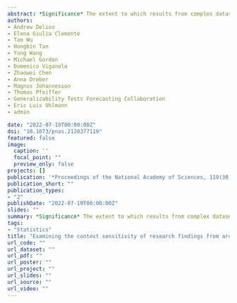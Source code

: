 ```yaml
---
abstract: *Significance* The extent to which results from complex datasets generalize across contexts is critically important to numerous scientific fields as well as to practitioners who rely on such analyses to guide important strategic decisions. Our initiative systematically investigated whether findings from the field of strategic management would emerge in new time periods and new geographies. Original findings that were statistically reliable in the first place were typically obtained again in novel tests, suggesting surprisingly little sensitivity to context. For some social scientific areas of inquiry, results from a specific time and place can be a meaningful guide as to what will be observed more generally. *Abstract* This initiative examined systematically the extent to which a large set of archival research findings generalizes across contexts. We repeated the key analyses for 29 original strategic management effects in the same context (direct reproduction) as well as in 52 novel time periods and geographies; 45% of the reproductions returned results matching the original reports together with 55% of tests in different spans of years and 40% of tests in novel geographies. Some original findings were associated with multiple new tests. Reproducibility was the best predictor of generalizability—for the findings that proved directly reproducible, 84% emerged in other available time periods and 57% emerged in other geographies. Overall, only limited empirical evidence emerged for context sensitivity. In a forecasting survey, independent scientists were able to anticipate which effects would find support in tests in new samples.
authors:
- Andrew Delios
- Elena Giulia Clemente
- Tao Wu
- Hongbin Tan
- Yong Wang
- Michael Gordon
- Domenico Viganola
- Zhaowei Chen
- Anna Dreber
- Magnus Johannesson
- Thomas Pfeiffer
- Generalizability Tests Forecasting Collaboration
- Eric Luis Uhlmann
- admin

date: "2022-07-19T00:00:00Z"
doi: "10.1073/pnas.2120377119"
featured: false
image:
  caption: ''
  focal_point: ""
  preview_only: false
projects: []
publication: '*Proceedings of the National Academy of Sciences, 119(30)*, e2120377119'
publication_short: ""
publication_types:
- "2"
publishDate: "2022-07-19T00:00:00Z"
slides: ""
summary: *Significance* The extent to which results from complex datasets generalize across contexts is critically important to numerous scientific fields as well as to practitioners who rely on such analyses to guide important strategic decisions. Our initiative systematically investigated whether findings from the field of strategic management would emerge in new time periods and new geographies. Original findings that were statistically reliable in the first place were typically obtained again in novel tests, suggesting surprisingly little sensitivity to context. For some social scientific areas of inquiry, results from a specific time and place can be a meaningful guide as to what will be observed more generally. *Abstract* This initiative examined systematically the extent to which a large set of archival research findings generalizes across contexts. We repeated the key analyses for 29 original strategic management effects in the same context (direct reproduction) as well as in 52 novel time periods and geographies; 45% of the reproductions returned results matching the original reports together with 55% of tests in different spans of years and 40% of tests in novel geographies. Some original findings were associated with multiple new tests. Reproducibility was the best predictor of generalizability—for the findings that proved directly reproducible, 84% emerged in other available time periods and 57% emerged in other geographies. Overall, only limited empirical evidence emerged for context sensitivity. In a forecasting survey, independent scientists were able to anticipate which effects would find support in tests in new samples.
tags:
- "Statistics"
title: "Examining the context sensitivity of research findings from archival data"
url_code: ""
url_dataset: ""
url_pdf: ""
url_poster: ""
url_project: ""
url_slides: ""
url_source: ""
url_video: ""
---
```


<script type="text/javascript" src="//cdn.plu.mx/widget-details.js"></script>
<a href="https://plu.mx/plum/a/?doi=10.1073/pnas.2120377119" class="plumx-details"></a>
